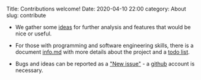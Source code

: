 Title: Contributions welcome!
Date: 2020-04-10 22:00
category: About
slug: contribute

* We gather some
  [ideas](https://github.com/fangohr/coronavirus-2020/blob/master/ideas.md) for
  further analysis and features that would be nice or useful.

* For those with programming and software engineering skills, there is a
  document
  [info.md](https://github.com/fangohr/coronavirus-2020/blob/master/info.md)
  with more details about the project and a [todo
  list](https://github.com/fangohr/coronavirus-2020/blob/master/todo.md).
  
* Bugs and ideas can be reported as a ["New
  issue"](https://github.com/oscovida/feedback/issues) - a
  [github](http://github.com) account is necessary.


